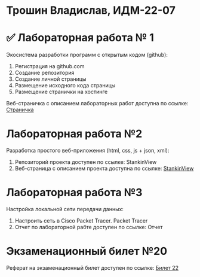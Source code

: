 # Трошин Владислав, ИДМ-22-07
# ✅ Лабораторная работа № 1
Экосистема разработки программ с открытым кодом (github):

1. Регистрация на github.com
2. Создание репозитория
3. Создание личной страницы
4. Размещение исходного кода страницы
5. Размещение странички на хостинге

Веб-страничка с описанием лабораторных работ доступна по ссылке: [Страничка](https://tromb17.github.io/)

# Лабораторная работа №2
Разработка простого веб-приложения (html, css, js + json, xml):

1. Репозиторий проекта доступен по ссылке: StankinView
2. Веб-страница с описанием проекта доступна по ссылке: [StankinView](https://github.com/fireru277/inet2022/wiki)

# Лабораторная работа №3
Настройка локальной сети передачи данных:
1. Настроить сеть в Cisco Packet Tracer. Packet Tracer
2. Отчет по лабораторной рабте доступен по ссылке: Отчет

# Экзаменационный билет №20
Реферат на экзаменационный билет доступен по ссылке: [Билет 22](https://github.com/stankin/inet-2022/wiki/exam22)
